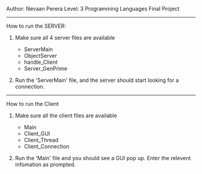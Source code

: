 Author: Nevaan Perera
Level: 3 
Programming Languages Final Project

-----------------------------------------------------------------------------------------------------------------------------

How to run the SERVER:

1) Make sure all 4 server files are available
	- ServerMain
	- ObjectServer
	- handle_Client
	- Server_GenPrime

2) Run the 'ServerMain' file, and the server should start looking for a connection.

------------------------------------------------------------------------------------------------------------------------------


How to run the Client

1) Make sure all the client files are available
	- Main
	- Client_GUI
	- Client_Thread
	- Client_Connection

2) Run the 'Main' file and you should see a GUI pop up. Enter the relevent infomation as prompted. 